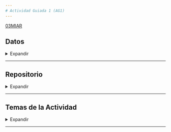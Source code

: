 ```yaml
---
# Actividad Guiada 1 (AG1)
---
```


[03MIAR](https://github.com/vbleal/03MIAR)


## Datos

<details>
    <summary> Expandir </summary>

**Victor David Betancourt Leal**


</details>

----------------



## Repositorio

<details>
    <summary> Expandir </summary>

*  📒 Notebook Colab: [https://colab.research.google.com/drive/1ztFj0oaNhtXbEu0tEkc6PdZ36dA9VDkw?usp=sharing](https://colab.research.google.com/drive/1ztFj0oaNhtXbEu0tEkc6PdZ36dA9VDkw?usp=sharing)

*  🚀 Repositorio GitHub: [https://github.com/vbleal/03MIAR/tree/main/AG1](https://github.com/vbleal/03MIAR/tree/main/AG1)

</details>

----------------



## Temas de la Actividad

<details>
    <summary> Expandir </summary>

1. Divide y Vencerás (Divide and Conquer, DC)
2. Algoritmos Voraces (Greedy Algorithms)
3. Algoritmos con Vuelta Atrás (Backtracking)
4. Programación Dinámica
5. Problema Adicional


![](https://github.com/vbleal/03MIAR/blob/5237ea30c53e9083ccdc90547d6355041eeb5277/AG1/Mis_Torres_de_Hanoi.png)

Image Credits: DALL-E + MyPrompt


</details>

----------------










